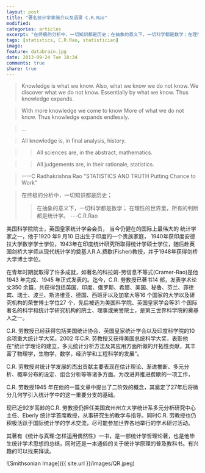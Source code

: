 ```yaml
---
layout: post
title: "著名统计学家简介以及语录 C.R.Rao"
modified:
categories: articles
excerpt: "在终极的分析中，一切知识都是历史；在抽象的意义下，一切科学都是数学；在理性的世界里，所有的判断都是统计学。"
tags: [statistics, C.R.Rao, statistician]
image:
feature: databrain.jpg
date: 2013-09-24 Tue 18:34
comments: true
share: true
---
```



> Knowledge is what we know.
> Also, what we know we do not know.
> We discover what we do not know. 
> Essentially by what we know. 
> Thus knowledge expands.

> With more knowledge we come to know
> More of what we do not know.
> Thus knowledge expands endlessly.

> ...

> All knowledge is, in final analysis, history.

>> All sciences are, in the abstract, mathematics.

>> All judgements are, in their rationale, statistics.

> ----C Radhakrishna Rao
> "STATISTICS AND TRUTH Putting Chance to Work"

> 在终极的分析中，一切知识都是历史；
>> 在抽象的意义下，一切科学都是数学；
>> 在理性的世界里，所有的判断都是统计学。
>> ---C.R.Rao


美国科学院院士，英国皇家统计学会会员， 当今仍健在的国际上最伟大的 统计学家之一，他于1920 年9 月10 日出生于印度的一个贵族家庭， 1940年获印度安德拉大学数学学士学位，1943年在印度统计研究所取得统计学硕士学位，随后赴英国剑桥大学师从现代统计学的奠基人R.A.费歇(Fisher)教授，并于1948年获得剑桥大学博士学位。

在青年时期就取得了许多成就，如著名的科拉姆-劳信息不等式(Cramer-Rao)是他1943 年完成、1945 年正式发表的。迄今，C.R. 劳教授已著书14 部，发表学术论文350 余篇，共获得包括英国、印度、俄罗斯、希腊、美国、秘鲁、芬兰、菲律宾、瑞士、波兰、斯洛维亚、德国、西班牙以及加拿大等16 个国家的大学以及研究机构的荣誉博士学位27 个，先后被选为美国科学院、英国皇家学会等31 个国际著名的科学和统计学研究机构的院士、理事或荣誉院士，是第三世界科学院的奠基人之一。

C.R. 劳教授已经获得包括美国统计协会、英国皇家统计学会以及印度科学院的10 余项重大统计学大奖。2002 年C.R. 劳教授又获得美国总统科学大奖，表彰他在“统计学理论的建立，多元统计分析方法及其应用方面所做的开拓性贡献，其丰富了物理学，生物学，数学，经济学和工程科学的发展”。

C.R. 劳教授对统计学发展的杰出贡献主要表现在估计理论、渐进推断、多元分析、概率分布的设定、组合分析等等诸多方面。为改进并推进费歇的一项工作，

C.R. 劳教授1945 年在他的一篇文章中提出了二阶效的概念，其奠定了27年后将微分几何学引入统计学中的这一重要分支的基础。

现已近92岁高龄的C.R. 劳教授仍担任美国宾州州立大学统计系多元分析研究中心主任、Eberly 统计学首席教授，从事研究生的教学与指导。同时C.R. 劳教授也仍积极活跃于国际统计学的学术交流，尽可能参加世界各地举行的学术研讨活动。

其著有《统计与真理:怎样运用偶然性》一书，是一部统计学哲理论著，也是他毕生统计学术思想的总结，同时还是一本通俗的关于统计学原理的普及教科书。有兴趣的可以找来拜读。

![Smithsonian Image]({{ site.url }}/images/QR.jpeg)
